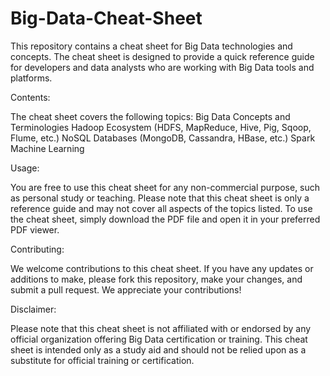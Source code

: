 # Big-Data-Cheat-Sheet
This repository contains a cheat sheet for Big Data technologies and concepts. The cheat sheet is designed to provide a quick reference guide for developers and data analysts who are working with Big Data tools and platforms.

Contents:

The cheat sheet covers the following topics:
Big Data Concepts and Terminologies
Hadoop Ecosystem (HDFS, MapReduce, Hive, Pig, Sqoop, Flume, etc.)
NoSQL Databases (MongoDB, Cassandra, HBase, etc.)
Spark
Machine Learning

Usage:

You are free to use this cheat sheet for any non-commercial purpose, such as personal study or teaching. Please note that this cheat sheet is only a reference guide and may not cover all aspects of the topics listed.
To use the cheat sheet, simply download the PDF file and open it in your preferred PDF viewer.

Contributing:

We welcome contributions to this cheat sheet. If you have any updates or additions to make, please fork this repository, make your changes, and submit a pull request. We appreciate your contributions!

Disclaimer:

Please note that this cheat sheet is not affiliated with or endorsed by any official organization offering Big Data certification or training. This cheat sheet is intended only as a study aid and should not be relied upon as a substitute for official training or certification.
